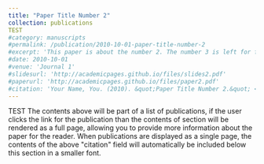 ```yaml
---
title: "Paper Title Number 2"
collection: publications
TEST
#category: manuscripts
#permalink: /publication/2010-10-01-paper-title-number-2
#excerpt: 'This paper is about the number 2. The number 3 is left for future work.'
#date: 2010-10-01
#venue: 'Journal 1'
#slidesurl: 'http://academicpages.github.io/files/slides2.pdf'
#paperurl: 'http://academicpages.github.io/files/paper2.pdf'
#citation: 'Your Name, You. (2010). &quot;Paper Title Number 2.&quot; <i>Journal 1</i>. 1(2).'
---
```

TEST
The contents above will be part of a list of publications, if the user clicks the link for the publication than the contents of section will be rendered as a full page, allowing you to provide more information about the paper for the reader. When publications are displayed as a single page, the contents of the above "citation" field will automatically be included below this section in a smaller font.
